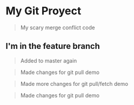 # My Git Proyect

> My scary merge conflict code
 
## I'm in the feature branch

> Added to master again
 
> Made changes for git pull demo

> Made more changes for git pull/fetch demo

> Made changes for git pull demo
